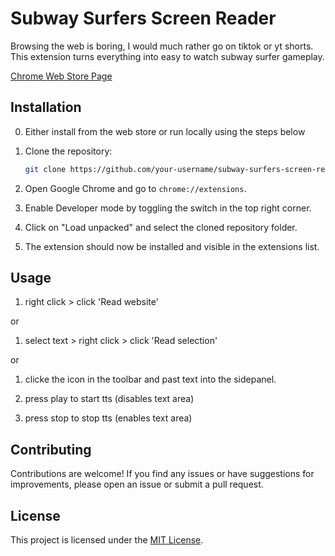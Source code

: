 # Subway Surfers Screen Reader

Browsing the web is boring, I would much rather go on tiktok or yt shorts. This extension turns everything into easy to watch subway surfer gameplay.

 [Chrome Web Store Page](https://chromewebstore.google.com/detail/subway-surfers-screen-rea/jcijfneifjnhbgahlokgkmpcnocgpegd)

## Installation

0. Either install from the web store or run locally using the steps below

1. Clone the repository:

    ```bash
    git clone https://github.com/your-username/subway-surfers-screen-reader.git
    ```

2. Open Google Chrome and go to `chrome://extensions`.

3. Enable Developer mode by toggling the switch in the top right corner.

4. Click on "Load unpacked" and select the cloned repository folder.

5. The extension should now be installed and visible in the extensions list.

## Usage

1. right click > click 'Read website'

or

1. select text > right click > click 'Read selection'

or

1. clicke the icon in the toolbar and past text into the sidepanel.

2. press play to start tts (disables text area)
3. press stop to stop tts (enables text area)

## Contributing

Contributions are welcome! If you find any issues or have suggestions for improvements, please open an issue or submit a pull request.

## License

This project is licensed under the [MIT License](LICENSE).

